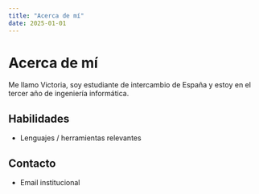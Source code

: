 ```yaml
---
title: "Acerca de mí"
date: 2025-01-01
---
```


# Acerca de mí

Me llamo Victoria, soy estudiante de intercambio de España y estoy en el tercer año de ingeniería informática.

## Habilidades
- Lenguajes / herramientas relevantes

## Contacto
- Email institucional
